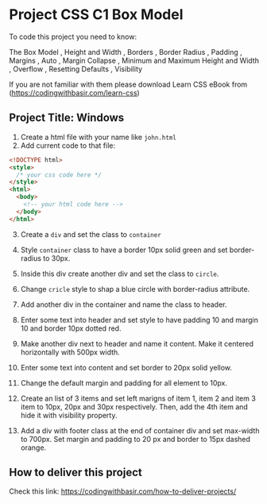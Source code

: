 # Project CSS C1 Box Model

To code this project you need to know:

The Box Model
, Height and Width
, Borders
, Border Radius
, Padding
, Margins
, Auto
, Margin Collapse
, Minimum and Maximum Height and Width
, Overflow
, Resetting Defaults
, Visibility

If you are not familiar with them please download Learn CSS eBook from (https://codingwithbasir.com/learn-css)

## Project Title: Windows

1. Create a html file with your name like `john.html`
2. Add current code to that file:

```html
<!DOCTYPE html>
<style>
  /* your css code here */
</style>
<html>
  <body>
    <!-- your html code here -->
  </body>
</html>
```

3. Create a `div` and set the class to `container`

4. Style `container` class to have a border 10px solid green and set border-radius to 30px.

5. Inside this div create another div and set the class to `circle`.

6. Change `cricle` style to shap a blue circle with border-radius attribute.

7. Add another div in the container and name the class to header.

8. Enter some text into header and set style to have padding 10 and margin 10 and border 10px dotted red.

9. Make another div next to header and name it content. Make it centered   horizontally with 500px width.

10. Enter some text into content and set border to 20px solid yellow.

11. Change the default margin and padding for all element to 10px.

12. Create an list of 3 items and set left marigns of item 1, item 2 and item 3 item  to 10px, 20px and 30px respectively. Then, add the 4th item and hide it with visibility property.

13. Add a div with footer class at the end of container div and set max-width to 700px. Set margin and padding to 20 px and border to 15px dashed orange.

## How to deliver this project

Check this link: https://codingwithbasir.com/how-to-deliver-projects/
